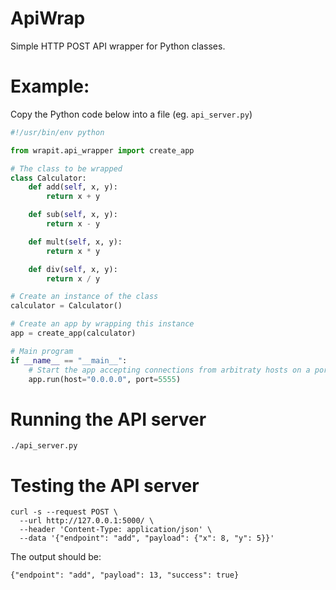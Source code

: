# ApiWrap
Simple HTTP POST API wrapper for Python classes.

# Example:

Copy the Python code below into a file (eg. `api_server.py`)

```python
#!/usr/bin/env python

from wrapit.api_wrapper import create_app

# The class to be wrapped
class Calculator:
    def add(self, x, y):
        return x + y

    def sub(self, x, y):
        return x - y

    def mult(self, x, y):
        return x * y

    def div(self, x, y):
        return x / y

# Create an instance of the class
calculator = Calculator()

# Create an app by wrapping this instance
app = create_app(calculator)

# Main program
if __name__ == "__main__":
    # Start the app accepting connections from arbitraty hosts on a port
    app.run(host="0.0.0.0", port=5555)
```

# Running the API server

```
./api_server.py
```

# Testing the API server

```
curl -s --request POST \
  --url http://127.0.0.1:5000/ \
  --header 'Content-Type: application/json' \
  --data '{"endpoint": "add", "payload": {"x": 8, "y": 5}}'
```

The output should be:

```
{"endpoint": "add", "payload": 13, "success": true}
```
